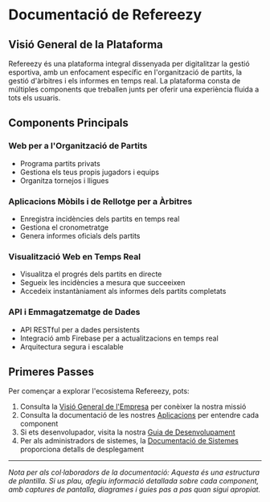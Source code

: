 # Documentació de Refereezy

## Visió General de la Plataforma

Refereezy és una plataforma integral dissenyada per digitalitzar la gestió esportiva, amb un enfocament específic en l'organització de partits, la gestió d'àrbitres i els informes en temps real. La plataforma consta de múltiples components que treballen junts per oferir una experiència fluida a tots els usuaris.

## Components Principals

### Web per a l'Organització de Partits
- Programa partits privats
- Gestiona els teus propis jugadors i equips
- Organitza tornejos i lligues

### Aplicacions Mòbils i de Rellotge per a Àrbitres
- Enregistra incidències dels partits en temps real
- Gestiona el cronometratge
- Genera informes oficials dels partits

### Visualització Web en Temps Real
- Visualitza el progrés dels partits en directe
- Segueix les incidències a mesura que succeeixen
- Accedeix instantàniament als informes dels partits completats

### API i Emmagatzematge de Dades
- API RESTful per a dades persistents
- Integració amb Firebase per a actualitzacions en temps real
- Arquitectura segura i escalable

## Primeres Passes

Per començar a explorar l'ecosistema Refereezy, pots:

1. Consulta la [Visió General de l'Empresa](empresa/vision.md) per conèixer la nostra missió
2. Consulta la documentació de les nostres [Aplicacions](apps/app_web/overview.md) per entendre cada component
3. Si ets desenvolupador, visita la nostra [Guia de Desenvolupament](development/getting-started.md)
4. Per als administradors de sistemes, la [Documentació de Sistemes](sysadmin/overview.md) proporciona detalls de desplegament

---

*Nota per als col·laboradors de la documentació: Aquesta és una estructura de plantilla. Si us plau, afegiu informació detallada sobre cada component, amb captures de pantalla, diagrames i guies pas a pas quan sigui apropiat.*
